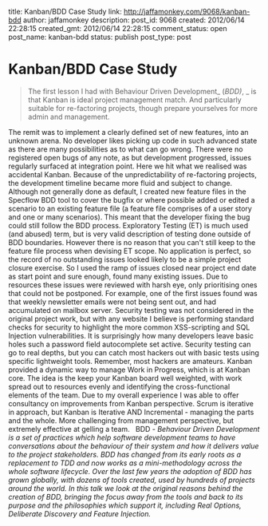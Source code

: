 title: Kanban/BDD Case Study
link: http://jaffamonkey.com/9068/kanban-bdd
author: jaffamonkey
description: 
post_id: 9068
created: 2012/06/14 22:28:15
created_gmt: 2012/06/14 22:28:15
comment_status: open
post_name: kanban-bdd
status: publish
post_type: post

# Kanban/BDD Case Study

> The first lesson I had with Behaviour Driven Development_ (_BDD)_, _ is that Kanban is ideal project management match. And particularly suitable for re-factoring projects, though prepare yourselves for more admin and management.

The remit was to implement a clearly defined set of new features, into an unknown arena. No developer likes picking up code in such advanced state as there are many possibilities as to what can go wrong. There were no registered open bugs of any note, as but development progressed, issues regularly surfaced at integration point. Here we hit what we realised was accidental Kanban. Because of the unpredictability of re-factoring projects, the development timeline became more fluid and subject to change. Although not generally done as default, I created new feature files in the Specflow BDD tool to cover the bugfix or where possible added or edited a scenario to an existing feature file (a feature file comprises of a user story and one or many scenarios). This meant that the developer fixing the bug could still follow the BDD process. Exploratory Testing (ET) is much used (and abused) term, but is very valid description of testing done outside of BDD boundaries. However there is no reason that you can't still keep to the feature file process when devising ET scope. No application is perfect, so the record of no outstanding issues looked likely to be a simple project closure exercise. So I used the ramp of issues closed near project end date as start point and sure enough, found many existing issues. Due to resources these issues were reviewed with harsh eye, only prioritising ones that could not be postponed. For example, one of the first issues found was that weekly newsletter emails were not being sent out, and had accumulated on mailbox server. Security testing was not considered in the original project work, but with any website I believe is performing standard checks for security to highlight the more common XSS-scripting and SQL Injection vulnerabilities. It is surprisingly how many developers leave basic holes such a password field autocomplete set active. Security testing can go to real depths, but you can catch most hackers out with basic tests using specific lightweight tools. Remember, most hackers are amateurs. Kanban provided a dynamic way to manage Work in Progress, which is at Kanban core. The idea is the keep your Kanban board well weighted, with work spread out to resources evenly and identifying the cross-functional elements of the team. Due to my overall experience I was able to offer consultancy on improvements from Kanban perspective. Scrum is iterative in approach, but Kanban is Iterative AND Incremental - managing the parts and the whole. More challenging from management perspective, but extremely effective at gelling a team.   BDD - _Behaviour Driven Development is a set of practices which help software development teams to have conversations about the behaviour of their system and how it delivers value to the project stakeholders. BDD has changed from its early roots as a replacement to TDD and now works as a mini-methodology across the whole software lifecycle. Over the last few years the adoption of BDD has grown globally, with dozens of tools created, used by hundreds of projects around the world. In this talk we look at the original reasons behind the creation of BDD, bringing the focus away from the tools and back to its purpose and the philosophies which support it, including Real Options, Deliberate Discovery and Feature Injection._